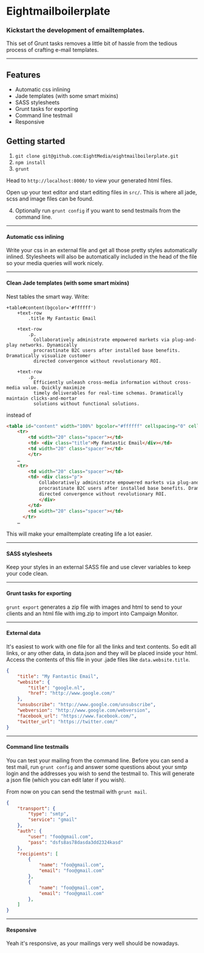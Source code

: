 # Eightmailboilerplate
### Kickstart the development of emailtemplates.

This set of Grunt tasks removes a little bit of hassle from the tedious process of crafting e-mail templates.

---
## Features
* Automatic css inlining
* Jade templates (with some smart mixins)
* SASS stylesheets
* Grunt tasks for exporting
* Command line testmail
* Responsive


## Getting started
1. `git clone git@github.com:EightMedia/eightmailboilerplate.git`
2. `npm install`
3. `grunt`

Head to `http://localhost:8000/` to view your generated html files.

Open up your text editor and start editing files in `src/`. This is where all jade, scss and image files can be found.

4. Optionally run `grunt config` if you want to send testmails from the command line.

---
#### Automatic css inlining
Write your css in an external file and get all those pretty styles automatically inlined. Stylesheets will also be automatically included in the head of the file so your media queries will work nicely.

---
#### Clean Jade templates (with some smart mixins)
Nest tables the smart way. Write:

```jade
+table#content(bgcolor='#ffffff')
    +text-row 
        .title My Fantastic Email

    +text-row 
        .p.
          Collaboratively administrate empowered markets via plug-and-play networks. Dynamically 
          procrastinate B2C users after installed base benefits. Dramatically visualize customer 
          directed convergence without revolutionary ROI.

    +text-row 
        .p.
          Efficiently unleash cross-media information without cross-media value. Quickly maximize 
          timely deliverables for real-time schemas. Dramatically maintain clicks-and-mortar 
          solutions without functional solutions.
```

instead of

```html
<table id="content" width="100%" bgcolor="#ffffff" cellspacing="0" cellpadding="0" border="0">
    <tr>
        <td width="20" class="spacer"></td>
        <td> <div class="title">My Fantastic Email</div></td>
        <td width="20" class="spacer"></td>
        </tr>
    …
    <tr>
        <td width="20" class="spacer"></td>
        <td> <div class="p">
            Collaboratively administrate empowered markets via plug-and-play networks. Dynamically 
            procrastinate B2C users after installed base benefits. Dramatically visualize customer 
            directed convergence without revolutionary ROI.
            </div>
        </td>
        <td width="20" class="spacer"></td>
      </tr>
    …
```

This will make your emailtemplate creating life a lot easier.

---
#### SASS stylesheets
Keep your styles in an external SASS file and use clever variables to keep your code clean.

---
#### Grunt tasks for exporting
`grunt export` generates a zip file with images and html to send to your clients and an html file with img.zip to import into Campaign Monitor.

---
#### External data
It's easiest to work with one file for all the links and text contents. So edit all links, or any other data, in data.json and they will be placed inside your html. Access the contents of this file in your .jade files like `data.website.title`.

```json
{
    "title": "My Fantastic Email",
    "website": {
        "title": "google.nl",
        "href": "http://www.google.com/"
    },
    "unsubscribe": "http://www.google.com/unsubscribe",
    "webversion": "http://www.google.com/webversion",
    "facebook_url": "https://www.facebook.com/",
    "twitter_url": "https://twitter.com/"
}
```

---
#### Command line testmails
You can test your mailing from the command line. Before you can send a test mail, run `grunt config` and answer some questions about your smtp login and the addresses you wish to send the testmail to. This will generate a json file (which you can edit later if you wish). 

From now on you can send the testmail with `grunt mail`. 

```json
{
    "transport": {
        "type": "smtp",
        "service": "gmail"
    },
    "auth": {
        "user": "foo@gmail.com",
        "pass": "dsfs8as78dasda3dd2324kasd"
    },
    "recipients": [
        {
            "name": "foo@gmail.com",
            "email": "foo@gmail.com"
        },
        {
            "name": "foo@gmail.com",
            "email": "foo@gmail.com"
        },
    ]
}
```

---
#### Responsive
Yeah it's responsive, as your mailings very well should be nowadays.

